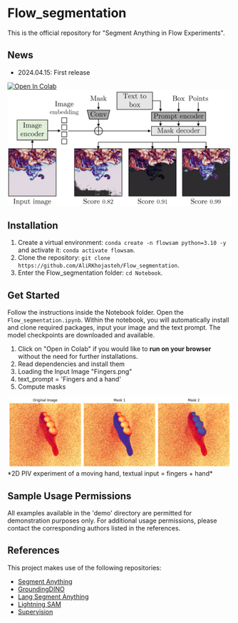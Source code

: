 # Flow_segmentation

This is the official repository for "Segment Anything in Flow Experiments".

## News

- 2024.04.15: First release 
<a href="https://colab.research.google.com/github/AliRKhojasteh/Flow_segmentation/blob/main/Notebooks/Flow_segmentation.ipynb" target="_blank">
  <img src="https://colab.research.google.com/assets/colab-badge.svg" alt="Open In Colab" width="150"/>
</a>
<img src="Flow_segmentation.png" width="800">

## Installation

1. Create a virtual environment: `conda create -n flowsam python=3.10 -y` and activate it: `conda activate flowsam`.
2. Clone the repository: `git clone https://github.com/AliRKhojasteh/Flow_segmentation`.
3. Enter the Flow_segmentation folder: `cd Notebook`.

## Get Started

Follow the instructions inside the Notebook folder. Open the `Flow_segmentation.ipynb`. Within the notebook, you will automatically install and clone required packages, input your image and the text prompt. The model checkpoints are downloaded and available.

1. Click on "Open in Colab" if you would like to **run on your browser** without the need for further installations.  
2. Read dependencies and install them
3. Loading the Input Image "Fingers.png"
4. text_prompt = 'Fingers and a hand'
5. Compute masks

<img src="Fingers_masks.png" width="800">
*2D PIV experiment of a moving hand, textual input = fingers + hand*


## Sample Usage Permissions 
All examples available in the 'demo' directory are permitted for demonstration purposes only. For additional usage permissions, please contact the corresponding authors listed in the references. 

## References
This project makes use of the following repositories:

- [Segment Anything](https://github.com/facebookresearch/segment-anything)
- [GroundingDINO](https://github.com/IDEA-Research/GroundingDINO)
- [Lang Segment Anything](https://github.com/luca-medeiros/lang-segment-anything)
- [Lightning SAM](https://github.com/luca-medeiros/lightning-sam)
- [Supervision](https://github.com/roboflow/supervision)

